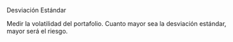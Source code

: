 Desviación Estándar

Medir la volatilidad del portafolio. Cuanto mayor sea la desviación estándar, mayor será el riesgo.
